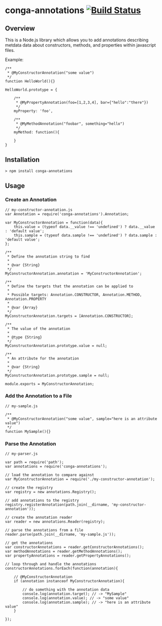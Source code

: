 # conga-annotations [![Build Status](https://secure.travis-ci.org/congajs/conga-annotations.png)](http://travis-ci.org/congajs/conga-annotations)

## Overview

This is a Node.js library which allows you to add annotations describing metdata data
about constructors, methods, and properties within javascript files.

Example:


    /**
     * @MyConstructorAnnotation("some value")
     */
    function HelloWorld(){}

    HelloWorld.prototype = {
        
        /**
         * @MyPropertyAnnotation(foo=[1,2,3,4], bar={"hello":"there"})
         */
        myProperty: 'foo',

        /**
         * @MyMethodAnnotation("foobar", something="hello")
         */
        myMethod: function(){

        }
    }


## Installation

    > npm install conga-annotations

## Usage

### Create an Annotation

    // my-constructor-annotation.js
    var Annotation = require('conga-annotations').Annotation;

    var MyConstructorAnnotation = function(data){
        this.value = (typeof data.__value !== 'undefined') ? data.__value : 'default value';
        this.sample = (typeof data.sample !== 'undefined') ? data.sample : 'default value';
    };

    /**
     * Define the annotation string to find
     * 
     * @var {String}
     */
    MyConstructorAnnotation.annotation = 'MyConstructorAnnotation';

    /**
     * Define the targets that the annotation can be applied to
     * 
     * Possible targets: Annotation.CONSTRUCTOR, Annotation.METHOD, Annotation.PROPERTY
     *
     * @var {Array}
     */
    MyConstructorAnnotation.targets = [Annotation.CONSTRUCTOR];

    /**
     * The value of the annotation
     *
     * @type {String}
     */
    MyConstructorAnnotation.prototype.value = null;

    /**
     * An attribute for the annotation
     * 
     * @var {String}
     */
    MyConstructorAnnotation.prototype.sample = null;

    module.exports = MyConstructorAnnotation;

### Add the Annotation to a File

    // my-sample.js

    /**
     * @MyConstructorAnnotation("some value", sample="here is an attribute value")
     */
    function MySample(){}

### Parse the Annotation

    // my-parser.js

    var path = require('path');
    var annotations = require('conga-annotations');

    // load the annotation to compare against
    var MyConstructorAnnotation = require('./my-constructor-annotation');

    // create the registry
    var registry = new annotations.Registry();

    // add annotations to the registry
    registry.registerAnnotation(path.join(__dirname, 'my-constructor-annotation'));

    // create the annotation reader
    var reader = new annotations.Reader(registry);

    // parse the annotations from a file
    reader.parse(path.join(__dirname, 'my-sample.js'));

    // get the annotations
    var constructorAnnotations = reader.getConstructorAnnotations();
    var methodAnnotations = reader.getMethodAnnotations();
    var propertyAnnotations = reader.getPropertyAnnotations();

    // loop through and handle the annotations
    constructorAnnotations.forEach(function(annotation){

        // @MyConstructorAnnotation
        if (annotation instanceof MyConstructorAnnotation){

            // do something with the annotation data
            console.log(annotation.target); // -> "MySample"
            console.log(annotation.value); // -> "some value"
            console.log(annotation.sample); // -> "here is an attribute value"
        }

    });



